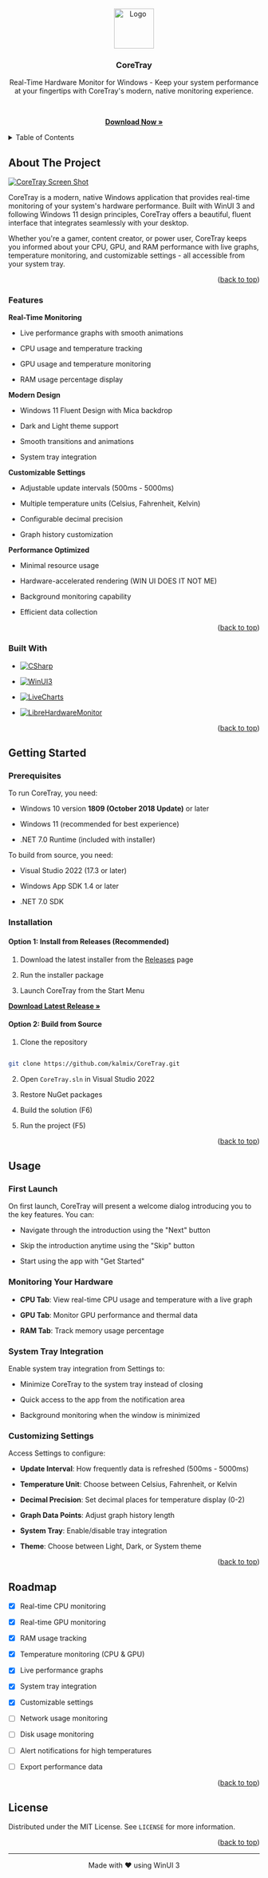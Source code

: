 ﻿<a  name="readme-top"></a>

  

<!-- PROJECT SHIELDS -->
<!-- ... I'll add this later... -->

  

<!-- PROJECT LOGO -->

<br />

<div  align="center">

<a  href="https://github.com/kalmix/CoreTray">

<img  src="https://ucarecdn.com/a57e2c41-6d8e-49ef-bfc6-f79a776ee163/TEMPY3.png"  alt="Logo"  width="80"  height="80">

</a>

  

<h3  align="center">CoreTray</h3>

  

<p  align="center">

Real-Time Hardware Monitor for Windows - Keep your system performance at your fingertips with CoreTray's modern, native monitoring experience.

<br />

<a  href="https://github.com/kalmix/CoreTray/releases/"><strong>Download Now »</strong></a>

</div>

  

<!-- TABLE OF CONTENTS -->

<details>

<summary>Table of Contents</summary>

<ol>

<li>

<a  href="#about-the-project">About The Project</a>

<ul>

<li><a  href="#features">Features</a></li>

<li><a  href="#built-with">Built With</a></li>

</ul>

</li>

<li>

<a  href="#getting-started">Getting Started</a>

<ul>

<li><a  href="#prerequisites">Prerequisites</a></li>

<li><a  href="#installation">Installation</a></li>

</ul>

</li>

<li><a  href="#usage">Usage</a></li>

<li><a  href="#roadmap">Roadmap</a></li>

<li><a  href="#license">License</a></li>

</ol>

</details>

  

<!-- ABOUT THE PROJECT -->

## About The Project

  

[![CoreTray Screen Shot][product-screenshot]](https://github.com/kalmix/CoreTray)

  

CoreTray is a modern, native Windows application that provides real-time monitoring of your system's hardware performance. Built with WinUI 3 and following Windows 11 design principles, CoreTray offers a beautiful, fluent interface that integrates seamlessly with your desktop.

  

Whether you're a gamer, content creator, or power user, CoreTray keeps you informed about your CPU, GPU, and RAM performance with live graphs, temperature monitoring, and customizable settings - all accessible from your system tray.

  

<p  align="right">(<a  href="#readme-top">back to top</a>)</p>

  

### Features

  

**Real-Time Monitoring**

- Live performance graphs with smooth animations

- CPU usage and temperature tracking

- GPU usage and temperature monitoring

- RAM usage percentage display

  
**Modern Design**

- Windows 11 Fluent Design with Mica backdrop

- Dark and Light theme support

- Smooth transitions and animations

- System tray integration

  

**Customizable Settings**

- Adjustable update intervals (500ms - 5000ms)

- Multiple temperature units (Celsius, Fahrenheit, Kelvin)

- Configurable decimal precision

- Graph history customization

  

**Performance Optimized**

- Minimal resource usage

- Hardware-accelerated rendering (WIN UI DOES IT NOT ME)

- Background monitoring capability

- Efficient data collection

  

<p  align="right">(<a  href="#readme-top">back to top</a>)</p>

  

### Built With

  

* [![CSharp][CSharp-badge]][CSharp-url]

* [![WinUI3][WinUI3-badge]][WinUI3-url]

* [![LiveCharts][LiveCharts-badge]][LiveCharts-url]

* [![LibreHardwareMonitor][LibreHardware-badge]][LibreHardware-url]

  

<p  align="right">(<a  href="#readme-top">back to top</a>)</p>

  

<!-- GETTING STARTED -->

## Getting Started

  

### Prerequisites

  

To run CoreTray, you need:

- Windows 10 version **1809 (October 2018 Update)** or later

- Windows 11 (recommended for best experience)

- .NET 7.0 Runtime (included with installer)

  

To build from source, you need:

- Visual Studio 2022 (17.3 or later)

- Windows App SDK 1.4 or later

- .NET 7.0 SDK

  

### Installation

  

#### Option 1: Install from Releases (Recommended)

  

1. Download the latest installer from the [Releases](https://github.com/kalmix/CoreTray/releases) page

2. Run the installer package

3. Launch CoreTray from the Start Menu

  

[**Download Latest Release »**](https://github.com/kalmix/CoreTray/releases)

  

#### Option 2: Build from Source

  

1. Clone the repository

```sh

git clone https://github.com/kalmix/CoreTray.git

```

2. Open `CoreTray.sln` in Visual Studio 2022

3. Restore NuGet packages

4. Build the solution (F6)

5. Run the project (F5)

  

<p  align="right">(<a  href="#readme-top">back to top</a>)</p>

  

<!-- USAGE -->

## Usage

  

### First Launch

  

On first launch, CoreTray will present a welcome dialog introducing you to the key features. You can:

- Navigate through the introduction using the "Next" button

- Skip the introduction anytime using the "Skip" button

- Start using the app with "Get Started"

  

### Monitoring Your Hardware

  

-  **CPU Tab**: View real-time CPU usage and temperature with a live graph

-  **GPU Tab**: Monitor GPU performance and thermal data

-  **RAM Tab**: Track memory usage percentage

  

### System Tray Integration

  

Enable system tray integration from Settings to:

- Minimize CoreTray to the system tray instead of closing

- Quick access to the app from the notification area

- Background monitoring when the window is minimized

  

### Customizing Settings

  

Access Settings to configure:

-  **Update Interval**: How frequently data is refreshed (500ms - 5000ms)

-  **Temperature Unit**: Choose between Celsius, Fahrenheit, or Kelvin

-  **Decimal Precision**: Set decimal places for temperature display (0-2)

-  **Graph Data Points**: Adjust graph history length

-  **System Tray**: Enable/disable tray integration

-  **Theme**: Choose between Light, Dark, or System theme

  

<p  align="right">(<a  href="#readme-top">back to top</a>)</p>

  

<!-- ROADMAP -->

## Roadmap

  

- [x] Real-time CPU monitoring

- [x] Real-time GPU monitoring

- [x] RAM usage tracking

- [x] Temperature monitoring (CPU & GPU)

- [x] Live performance graphs

- [x] System tray integration

- [x] Customizable settings

- [ ] Network usage monitoring

- [ ] Disk usage monitoring

- [ ] Alert notifications for high temperatures

- [ ] Export performance data

  

<p  align="right">(<a  href="#readme-top">back to top</a>)</p>

  

<!-- LICENSE -->

## License

  

Distributed under the MIT License. See `LICENSE` for more information.

  

<p  align="right">(<a  href="#readme-top">back to top</a>)</p>

  

---

  

<div  align="center">

Made with ❤️ using WinUI 3

</div>

  

<!-- MARKDOWN LINKS & IMAGES -->

[stars-shield]: https://img.shields.io/github/stars/kalmix/CoreTray.svg?style=for-the-badge

[stars-url]: https://github.com/kalmix/CoreTray/stargazers

[license-shield]: https://img.shields.io/github/license/kalmix/CoreTray.svg?style=for-the-badge

[license-url]: https://github.com/kalmix/CoreTray/blob/main/LICENSE

[product-screenshot]: https://ucarecdn.com/007204df-8da3-47ec-860a-b89620cb910d/Screenshot20251023232012.png

[CSharp-badge]: https://img.shields.io/badge/C%23-239120?style=for-the-badge&logo=csharp&logoColor=white

[CSharp-url]: https://dotnet.microsoft.com/en-us/languages/csharp

[WinUI3-badge]: https://img.shields.io/badge/WinUI%203-0078D4?style=for-the-badge&logo=windows&logoColor=white

[WinUI3-url]: https://learn.microsoft.com/en-us/windows/apps/winui/winui3/

[LiveCharts-badge]: https://img.shields.io/badge/LiveCharts%202-FF6384?style=for-the-badge&logo=chartdotjs&logoColor=white

[LiveCharts-url]: https://livecharts.dev/docs/winui/2.0.0-rc2/gallery

[LibreHardware-badge]: https://img.shields.io/badge/LibreHardwareMonitor-00979D?style=for-the-badge&logo=arduino&logoColor=white

[LibreHardware-url]: https://www.nuget.org/packages/LibreHardwareMonitorLib/
